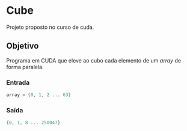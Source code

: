 # Cube

Projeto proposto no curso de cuda.

## Objetivo

Programa em CUDA que eleve ao cubo cada elemento de um *array* de forma paralela.

### Entrada

```c
array = {0, 1, 2 ... 63}
```

### Saída

```c
{0, 1, 8 ... 250047}
```